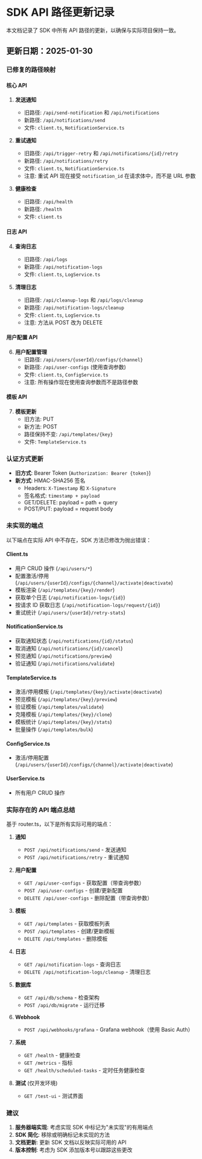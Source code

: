 # SDK API 路径更新记录

本文档记录了 SDK 中所有 API 路径的更新，以确保与实际项目保持一致。

## 更新日期：2025-01-30

### 已修复的路径映射

#### 核心 API
1. **发送通知**
   - 旧路径: `/api/send-notification` 和 `/api/notifications`
   - 新路径: `/api/notifications/send`
   - 文件: `client.ts`, `NotificationService.ts`

2. **重试通知**
   - 旧路径: `/api/trigger-retry` 和 `/api/notifications/{id}/retry`
   - 新路径: `/api/notifications/retry`
   - 文件: `client.ts`, `NotificationService.ts`
   - 注意: 重试 API 现在接受 `notification_id` 在请求体中，而不是 URL 参数

3. **健康检查**
   - 旧路径: `/api/health`
   - 新路径: `/health`
   - 文件: `client.ts`

#### 日志 API
4. **查询日志**
   - 旧路径: `/api/logs`
   - 新路径: `/api/notification-logs`
   - 文件: `client.ts`, `LogService.ts`

5. **清理日志**
   - 旧路径: `/api/cleanup-logs` 和 `/api/logs/cleanup`
   - 新路径: `/api/notification-logs/cleanup`
   - 文件: `client.ts`, `LogService.ts`
   - 注意: 方法从 POST 改为 DELETE

#### 用户配置 API
6. **用户配置管理**
   - 旧路径: `/api/users/{userId}/configs/{channel}`
   - 新路径: `/api/user-configs` (使用查询参数)
   - 文件: `client.ts`, `ConfigService.ts`
   - 注意: 所有操作现在使用查询参数而不是路径参数

#### 模板 API
7. **模板更新**
   - 旧方法: PUT
   - 新方法: POST
   - 路径保持不变: `/api/templates/{key}`
   - 文件: `TemplateService.ts`

### 认证方式更新

- **旧方式**: Bearer Token (`Authorization: Bearer {token}`)
- **新方式**: HMAC-SHA256 签名
  - Headers: `X-Timestamp` 和 `X-Signature`
  - 签名格式: `timestamp + payload`
  - GET/DELETE: payload = path + query
  - POST/PUT: payload = request body

### 未实现的端点

以下端点在实际 API 中不存在，SDK 方法已修改为抛出错误：

#### Client.ts
- 用户 CRUD 操作 (`/api/users/*`)
- 配置激活/停用 (`/api/users/{userId}/configs/{channel}/activate|deactivate`)
- 模板渲染 (`/api/templates/{key}/render`)
- 获取单个日志 (`/api/notification-logs/{id}`)
- 按请求 ID 获取日志 (`/api/notification-logs/request/{id}`)
- 重试统计 (`/api/users/{userId}/retry-stats`)

#### NotificationService.ts
- 获取通知状态 (`/api/notifications/{id}/status`)
- 取消通知 (`/api/notifications/{id}/cancel`)
- 预览通知 (`/api/notifications/preview`)
- 验证通知 (`/api/notifications/validate`)

#### TemplateService.ts
- 激活/停用模板 (`/api/templates/{key}/activate|deactivate`)
- 预览模板 (`/api/templates/{key}/preview`)
- 验证模板 (`/api/templates/validate`)
- 克隆模板 (`/api/templates/{key}/clone`)
- 模板统计 (`/api/templates/{key}/stats`)
- 批量操作 (`/api/templates/bulk`)

#### ConfigService.ts
- 激活/停用配置 (`/api/users/{userId}/configs/{channel}/activate|deactivate`)

#### UserService.ts
- 所有用户 CRUD 操作

### 实际存在的 API 端点总结

基于 router.ts，以下是所有实际可用的端点：

1. **通知**
   - `POST /api/notifications/send` - 发送通知
   - `POST /api/notifications/retry` - 重试通知

2. **用户配置**
   - `GET /api/user-configs` - 获取配置（带查询参数）
   - `POST /api/user-configs` - 创建/更新配置
   - `DELETE /api/user-configs` - 删除配置（带查询参数）

3. **模板**
   - `GET /api/templates` - 获取模板列表
   - `POST /api/templates` - 创建/更新模板
   - `DELETE /api/templates` - 删除模板

4. **日志**
   - `GET /api/notification-logs` - 查询日志
   - `DELETE /api/notification-logs/cleanup` - 清理日志

5. **数据库**
   - `GET /api/db/schema` - 检查架构
   - `POST /api/db/migrate` - 运行迁移

6. **Webhook**
   - `POST /api/webhooks/grafana` - Grafana webhook（使用 Basic Auth）

7. **系统**
   - `GET /health` - 健康检查
   - `GET /metrics` - 指标
   - `GET /health/scheduled-tasks` - 定时任务健康检查

8. **测试** (仅开发环境)
   - `GET /test-ui` - 测试界面

### 建议

1. **服务器端实现**: 考虑实现 SDK 中标记为"未实现"的有用端点
2. **SDK 简化**: 移除或明确标记未实现的方法
3. **文档更新**: 更新 SDK 文档以反映实际可用的 API
4. **版本控制**: 考虑为 SDK 添加版本号以跟踪这些更改